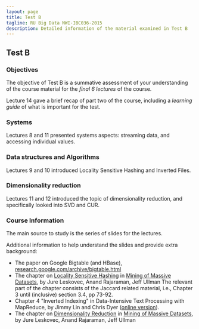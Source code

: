 ```yaml
---
layout: page
title: Test B
tagline: RU Big Data NWI-IBC036-2015
description: Detailed information of the material examined in Test B
---
```


## Test B

### Objectives

The objective of Test B is a summative assessment of your understanding of the course material for the _final 6 lectures_ of the course.

Lecture 14 gave a brief recap of part two of the course, including a _learning guide_ of what is important for the test.

### Systems

Lectures 8 and 11 presented systems aspects: streaming data, and accessing individual values.

### Data structures and Algorithms

Lectures 9 and 10 introduced Locality Sensitive Hashing and Inverted Files.

### Dimensionality reduction

Lectures 11 and 12 introduced the topic of dimensionality reduction, and specifically looked into SVD and CUR.

### Course Information

The main source to study is the series of slides for the lectures.

Additional information to help understand the slides and provide extra background:

- The paper on Google Bigtable (and HBase), [research.google.com/archive/bigtable.html](http://research.google.com/archive/bigtable.html)
- The chapter on [Locality Sensitive Hashing](https://blackboard.ru.nl/bbcswebdav/pid-2439395-dt-content-rid-6830516_4/xid-6830516_4) in [Mining of Massive Datasets](http://www.mmds.org/), by Jure Leskovec, Anand Rajaraman, Jeff Ullman
The relevant part of the chapter consists of the Jaccard related material, i.e., Chapter 3 until (inclusive) section 3.4, pp 73-92.
- Chapter 4 "Inverted Indexing" in Data-Intensive Text Processing with MapReduce, by Jimmy Lin and Chris Dyer 
([online version](https://lintool.github.io/MapReduceAlgorithms/ed1n.html)).
- The chapter on [Dimensionality Reduction](https://blackboard.ru.nl/bbcswebdav/pid-2489796-dt-content-rid-7055004_4/xid-7055004_4) in [Mining of Massive Datasets](http://www.mmds.org/), by Jure Leskovec, Anand Rajaraman, Jeff Ullman
